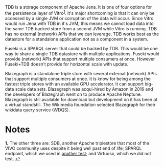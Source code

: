 TDB is a storage component of Apache Jena. It is one of four options for the persistence layer of Vitro<sup name="a1">[1](#f1)</sup>. It's major shortcoming is that it can only be accessed by a single JVM or corruption of the data will occur. Since Vitro would run Jena with TDB in it's JVM, this means we cannot load data into the same TDB backed store from a second JVM while Vitro is running.  TDB has no external (network) APIs that we can leverage. TDB works best as the datastore for a standalone application not as a component in a system.

Fuseki is a SPARQL server that could be backed by TDB.  This would be one way to share a single TDB datastore with multiple applications.  Fuseki would provide (network) APIs that support multiple consumers at once. However Fuseki+TDB doesn't  provide for horizontal scale with update.

Blazegraph is a standalone triple store with several external (network) APIs that support multiple consumers at once. It is know for being among the fastest triple stores with an available GPU accelerator. It can support big-data scale data sets. Blazegraph was acqui-hired by Amazon in 2016 and the developers of Blazegraph went on to produce Apache Neptune.  Blazegraph is still available for download but development on it has been at a virtual standstill. The Wikimedia foundation selected Blazegraph for their wikidata query service (WDQS).

# Notes

<b name="f1">1.</b> The other three are: SDB, another Apache triplestore that most of the VIVO community uses despite it being well past end of life; SPARQL endpoint, which we used in [another test](https://github.com/sul-dlss/rialto/wiki/Loading-data-into-Vitro:-Fuseki-HTTP-SPARQL-Update-API); and Virtuoso, which we did not test. [↩](#a1)
